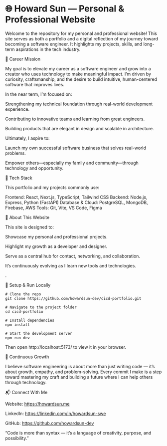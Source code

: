 # 🌐 Howard Sun — Personal & Professional Website

Welcome to the repository for my personal and professional website!
This site serves as both a portfolio and a digital reflection of my journey toward becoming a software engineer. It highlights my projects, skills, and long-term aspirations in the tech industry.

🎯 Career Mission

My goal is to elevate my career as a software engineer and grow into a creator who uses technology to make meaningful impact.
I’m driven by curiosity, craftsmanship, and the desire to build intuitive, human-centered software that improves lives.

In the near term, I’m focused on:

Strengthening my technical foundation through real-world development experience.

Contributing to innovative teams and learning from great engineers.

Building products that are elegant in design and scalable in architecture.

Ultimately, I aspire to:

Launch my own successful software business that solves real-world problems.

Empower others—especially my family and community—through technology and opportunity.

🧠 Tech Stack

This portfolio and my projects commonly use:

Frontend: React, Next.js, TypeScript, Tailwind CSS
Backend: Node.js, Express, Python (FastAPI)
Database & Cloud: PostgreSQL, MongoDB, Firebase, AWS
Tools: Git, Vite, VS Code, Figma

💼 About This Website

This site is designed to:

Showcase my personal and professional projects.

Highlight my growth as a developer and designer.

Serve as a central hub for contact, networking, and collaboration.

It’s continuously evolving as I learn new tools and technologies.

.

🚀 Setup & Run Locally
```
# Clone the repo
git clone https://github.com/howardsun-dev/cicd-portfolio.git

# Navigate to the project folder
cd cicd-portfolio

# Install dependencies
npm install

# Start the development server
npm run dev
```

Then open http://localhost:5173/
 to view it in your browser.

🌱 Continuous Growth

I believe software engineering is about more than just writing code — it’s about growth, empathy, and problem-solving.
Every commit I make is a step toward mastering my craft and building a future where I can help others through technology.

📬 Connect With Me

Website: https://howardsun.me

LinkedIn: https://linkedin.com/in/howardsun-swe

GitHub: https://github.com/howardsun-dev

“Code is more than syntax — it’s a language of creativity, purpose, and possibility.”
